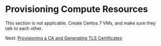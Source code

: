 # Provisioning Compute Resources

This section is not applicable. Create Centos 7 VMs, and make sure they talk to each other.

Next: [Provisioning a CA and Generating TLS Certificates](04-certificate-authority.md)
